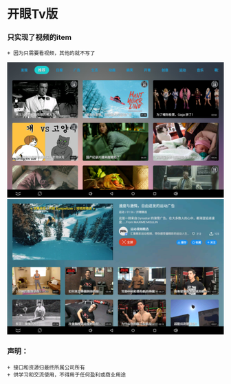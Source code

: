 # 开眼Tv版 #

### 只实现了视频的item ###
    + 因为只需要看视频，其他的就不写了
    
![device-2020-11-03-184210.png](screenshot/device-2020-11-03-184210.png "device-2020-11-03-184210.png")
![device-2020-11-03-184416.png](screenshot/device-2020-11-03-184416.png "device-2020-11-03-184416.png")
    
### 声明： ###
    + 接口和资源归最终所属公司所有
    + 供学习和交流使用，不得用于任何盈利或商业用途
